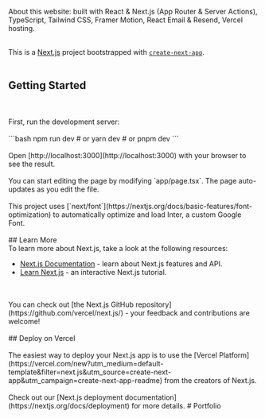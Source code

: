 About this website: built with React & Next.js (App Router & Server Actions), TypeScript, Tailwind CSS, Framer Motion, React Email & Resend, Vercel hosting.
<br />
<br />

This is a [Next.js](https://nextjs.org/) project bootstrapped with [`create-next-app`](https://github.com/vercel/next.js/tree/canary/packages/create-next-app).
<br />
<br />
## Getting Started
<br />
<br />
First, run the development server:
<br />
<br />
```bash
npm run dev
# or
yarn dev
# or
pnpm dev
```
<br />
<br />
Open [http://localhost:3000](http://localhost:3000) with your browser to see the result.
<br />
<br />
You can start editing the page by modifying `app/page.tsx`. The page auto-updates as you edit the file.
<br />
<br />
This project uses [`next/font`](https://nextjs.org/docs/basic-features/font-optimization) to automatically optimize and load Inter, a custom Google Font.
<br />
<br />
## Learn More
<br />
To learn more about Next.js, take a look at the following resources:
<br />

- [Next.js Documentation](https://nextjs.org/docs) - learn about Next.js features and API.
- [Learn Next.js](https://nextjs.org/learn) - an interactive Next.js tutorial.
<br />
<br />
You can check out [the Next.js GitHub repository](https://github.com/vercel/next.js/) - your feedback and contributions are welcome!
<br />
<br />
## Deploy on Vercel
<br />
<br />
The easiest way to deploy your Next.js app is to use the [Vercel Platform](https://vercel.com/new?utm_medium=default-template&filter=next.js&utm_source=create-next-app&utm_campaign=create-next-app-readme) from the creators of Next.js.
<br />
<br />
Check out our [Next.js deployment documentation](https://nextjs.org/docs/deployment) for more details.
#   P o r t f o l i o 
 
 
